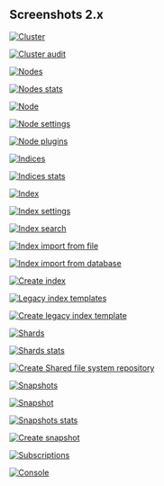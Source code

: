 ## Screenshots 2.x

[![Cluster](https://raw.githubusercontent.com/stephanediondev/elasticsearch-admin/main/screenshots/2/resized/resized-cluster.png)](https://raw.githubusercontent.com/stephanediondev/elasticsearch-admin/main/screenshots/2/original/original-cluster.png)

[![Cluster audit](https://raw.githubusercontent.com/stephanediondev/elasticsearch-admin/main/screenshots/2/resized/resized-cluster-audit.png)](https://raw.githubusercontent.com/stephanediondev/elasticsearch-admin/main/screenshots/2/original/original-cluster-audit.png)

[![Nodes](https://raw.githubusercontent.com/stephanediondev/elasticsearch-admin/main/screenshots/2/resized/resized-nodes.png)](https://raw.githubusercontent.com/stephanediondev/elasticsearch-admin/main/screenshots/2/original/original-nodes.png)

[![Nodes stats](https://raw.githubusercontent.com/stephanediondev/elasticsearch-admin/main/screenshots/2/resized/resized-nodes-stats.png)](https://raw.githubusercontent.com/stephanediondev/elasticsearch-admin/main/screenshots/2/original/original-nodes-stats.png)

[![Node](https://raw.githubusercontent.com/stephanediondev/elasticsearch-admin/main/screenshots/2/resized/resized-node.png)](https://raw.githubusercontent.com/stephanediondev/elasticsearch-admin/main/screenshots/2/original/original-node.png)

[![Node settings](https://raw.githubusercontent.com/stephanediondev/elasticsearch-admin/main/screenshots/2/resized/resized-node-settings.png)](https://raw.githubusercontent.com/stephanediondev/elasticsearch-admin/main/screenshots/2/original/original-node-settings.png)

[![Node plugins](https://raw.githubusercontent.com/stephanediondev/elasticsearch-admin/main/screenshots/2/resized/resized-node-plugins.png)](https://raw.githubusercontent.com/stephanediondev/elasticsearch-admin/main/screenshots/2/original/original-node-plugins.png)

[![Indices](https://raw.githubusercontent.com/stephanediondev/elasticsearch-admin/main/screenshots/2/resized/resized-indices.png)](https://raw.githubusercontent.com/stephanediondev/elasticsearch-admin/main/screenshots/2/original/original-indices.png)

[![Indices stats](https://raw.githubusercontent.com/stephanediondev/elasticsearch-admin/main/screenshots/2/resized/resized-indices-stats.png)](https://raw.githubusercontent.com/stephanediondev/elasticsearch-admin/main/screenshots/2/original/original-indices-stats.png)

[![Index](https://raw.githubusercontent.com/stephanediondev/elasticsearch-admin/main/screenshots/2/resized/resized-index.png)](https://raw.githubusercontent.com/stephanediondev/elasticsearch-admin/main/screenshots/2/original/original-index.png)

[![Index settings](https://raw.githubusercontent.com/stephanediondev/elasticsearch-admin/main/screenshots/2/resized/resized-index-settings.png)](https://raw.githubusercontent.com/stephanediondev/elasticsearch-admin/main/screenshots/2/original/original-index-settings.png)

[![Index search](https://raw.githubusercontent.com/stephanediondev/elasticsearch-admin/main/screenshots/2/resized/resized-index-search.png)](https://raw.githubusercontent.com/stephanediondev/elasticsearch-admin/main/screenshots/2/original/original-index-search.png)

[![Index import from file](https://raw.githubusercontent.com/stephanediondev/elasticsearch-admin/main/screenshots/2/resized/resized-index-file-import.png)](https://raw.githubusercontent.com/stephanediondev/elasticsearch-admin/main/screenshots/2/original/original-index-file-import.png)

[![Index import from database](https://raw.githubusercontent.com/stephanediondev/elasticsearch-admin/main/screenshots/2/resized/resized-index-database-import.png)](https://raw.githubusercontent.com/stephanediondev/elasticsearch-admin/main/screenshots/2/original/original-index-database-import.png)

[![Create index](https://raw.githubusercontent.com/stephanediondev/elasticsearch-admin/main/screenshots/2/resized/resized-index-create.png)](https://raw.githubusercontent.com/stephanediondev/elasticsearch-admin/main/screenshots/2/original/original-index-create.png)

[![Legacy index templates](https://raw.githubusercontent.com/stephanediondev/elasticsearch-admin/main/screenshots/2/resized/resized-index-templates-legacy.png)](https://raw.githubusercontent.com/stephanediondev/elasticsearch-admin/main/screenshots/2/original/original-index-templates-legacy.png)

[![Create legacy index template](https://raw.githubusercontent.com/stephanediondev/elasticsearch-admin/main/screenshots/2/resized/resized-index-template-create-legacy.png)](https://raw.githubusercontent.com/stephanediondev/elasticsearch-admin/main/screenshots/2/original/original-index-template-create-legacy.png)

[![Shards](https://raw.githubusercontent.com/stephanediondev/elasticsearch-admin/main/screenshots/2/resized/resized-shards.png)](https://raw.githubusercontent.com/stephanediondev/elasticsearch-admin/main/screenshots/2/original/original-shards.png)

[![Shards stats](https://raw.githubusercontent.com/stephanediondev/elasticsearch-admin/main/screenshots/2/resized/resized-shards-stats.png)](https://raw.githubusercontent.com/stephanediondev/elasticsearch-admin/main/screenshots/2/original/original-shards-stats.png)

[![Create Shared file system repository](https://raw.githubusercontent.com/stephanediondev/elasticsearch-admin/main/screenshots/2/resized/resized-repository-create-fs.png)](https://raw.githubusercontent.com/stephanediondev/elasticsearch-admin/main/screenshots/2/original/original-repository-create-fs.png)

[![Snapshots](https://raw.githubusercontent.com/stephanediondev/elasticsearch-admin/main/screenshots/2/resized/resized-snapshots.png)](https://raw.githubusercontent.com/stephanediondev/elasticsearch-admin/main/screenshots/2/original/original-snapshots.png)

[![Snapshot](https://raw.githubusercontent.com/stephanediondev/elasticsearch-admin/main/screenshots/2/resized/resized-snapshot.png)](https://raw.githubusercontent.com/stephanediondev/elasticsearch-admin/main/screenshots/2/original/original-snapshot.png)

[![Snapshots stats](https://raw.githubusercontent.com/stephanediondev/elasticsearch-admin/main/screenshots/2/resized/resized-snapshots-stats.png)](https://raw.githubusercontent.com/stephanediondev/elasticsearch-admin/main/screenshots/2/original/original-snapshots-stats.png)

[![Create snapshot](https://raw.githubusercontent.com/stephanediondev/elasticsearch-admin/main/screenshots/2/resized/resized-snapshot-create.png)](https://raw.githubusercontent.com/stephanediondev/elasticsearch-admin/main/screenshots/2/original/original-snapshot-create.png)

[![Subscriptions](https://raw.githubusercontent.com/stephanediondev/elasticsearch-admin/main/screenshots/2/resized/resized-subscriptions.png)](https://raw.githubusercontent.com/stephanediondev/elasticsearch-admin/main/screenshots/2/original/original-subscriptions.png)

[![Console](https://raw.githubusercontent.com/stephanediondev/elasticsearch-admin/main/screenshots/2/resized/resized-console.png)](https://raw.githubusercontent.com/stephanediondev/elasticsearch-admin/main/screenshots/2/original/original-console.png)

